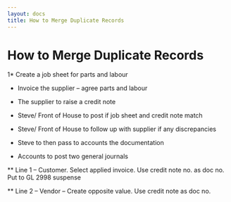 ```yaml
---
layout: docs
title: How to Merge Duplicate Records
---
```


# How to Merge Duplicate Records
1* Create a job sheet for parts and labour

* Invoice the supplier – agree parts and labour

* The supplier to raise a credit note

* Steve/ Front of House to post if job sheet and credit note match

* Steve/ Front of House to follow up with supplier if any discrepancies

* Steve to then pass to accounts the documentation

* Accounts to post two general journals

** Line 1 – Customer. Select applied invoice. Use credit note no. as doc no. Put to GL 2998 suspense

** Line 2 – Vendor – Create opposite value. Use credit note as doc no.
